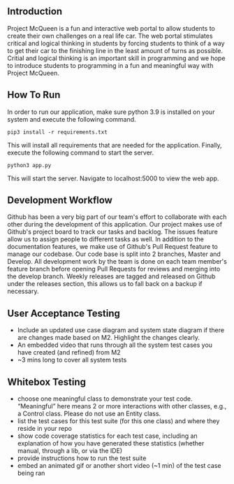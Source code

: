 ## Introduction

Project McQueen is a fun and interactive web portal to allow students to create their own challenges on a real life car. The web portal stimulates critical and logical thinking in students by forcing students to think of a way to get their car to the finishing line in the least amount of turns as possible. Critial and logical thinking is an important skill in programming and we hope to introduce students to programming in a fun and meaningful way with Project McQueen.

## How To Run

In order to run our application, make sure python 3.9 is installed on your system and execute the following command.

```pip3 install -r requirements.txt```

This will install all requirements that are needed for the application. Finally, execute the following command to start the server.

```python3 app.py```

This will start the server. Navigate to localhost:5000 to view the web app.

## Development Workflow

Github has been a very big part of our team's effort to collaborate with each other during the development of this application. Our project makes use of Github's project board to track our tasks and backlog. The issues feature allow us to assign people to different tasks as well. In addition to the documentation features, we make use of Github's Pull Request feature to manage our codebase. Our code base is split into 2 branches, Master and Develop. All development work by the team is done on each team member's feature branch before opening Pull Requests for reviews and merging into the develop branch. Weekly releases are tagged and released on Github under the releases section, this allows us to fall back on a backup if necessary.

## User Acceptance Testing

- Include an updated use case diagram and system state diagram if there are changes made based on M2. Highlight the changes clearly.
- An embedded video that runs through all the system test cases you have created (and refined) from M2
- ~3 mins long to cover all system tests

## Whitebox Testing

- choose one meaningful class to demonstrate your test code. “Meaningful” here means 2 or more interactions with other classes, e.g., a Control class. Please do not use an Entity class.
- list the test cases for this test suite (for this one class) and where they reside in your repo
- show code coverage statistics for each test case, including an explanation of how you have generated these statistics (whether manual, through a lib, or via the IDE)
- provide instructions how to run the test suite
- embed an animated gif or another short video (~1 min) of the test case being ran
